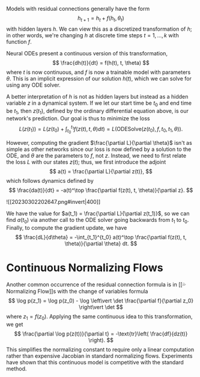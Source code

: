 Models with residual connections generally have the form 
$$
h_{t+1} = h_t + f(h_t, \theta_t)
$$
 with hidden layers $h$. We can view this as a discretized transformation of $h$; in other words, we're changing $h$ at discrete time steps $t = 1, \ldots, k$ with function $f$.

Neural ODEs present a continuous version of this transformation, 
$$
\frac{dh(t)}{dt} = f(h(t), t, \theta)
$$
 where $t$ is now continuous, and $f$ is now a trainable model with parameters $\theta$. This is an implicit expression of our solution $h(t)$, which we can solve for using any ODE solver.

A better interpretation of $h$ is not as hidden layers but instead as a hidden variable $z$ in a dynamical system. If we let our start time be $t_0$ and end time be $t_1$, then $z(t_1)$, defined by the ordinary differential equation above, is our network's prediction. Our goal is thus to minimize the loss 
$$
L(z(t_1)) = L\left( z(t_0) + \int_{t_0}^{t_1} f(z(t), t, \theta)dt \right) = L(\text{ODESolve}(z(t_0), f, t_0, t_1, \theta)).
$$


However, computing the gradient $\frac{\partial L}{\partial \theta}$ isn't as simple as other networks since our loss is now defined by a solution to the ODE, and $\theta$ are the parameters to $f$, not $z$. Instead, we need to first relate the loss $L$ with our states $z(t)$; thus, we first introduce the adjoint 
$$
a(t) = \frac{\partial L}{\partial z(t)},
$$
 which follows dynamics defined by 
$$
\frac{da(t)}{dt} = -a(t)^\top \frac{\partial f(z(t), t, \theta)}{\partial z}.
$$


![[20230302202647.png#invert|400]]

We have the value for $a(t_1) = \frac{\partial L}{\partial z(t_1)}$, so we can find $a(t_0)$ via another call to the ODE solver going backwards from $t_1$ to $t_0$. Finally, to compute the gradient update, we have 
$$
\frac{dL}{d\theta} = -\int_{t_1}^{t_0} a(t)^\top \frac{\partial f(z(t), t, \theta)}{\partial \theta} dt.
$$


# Continuous Normalizing Flows
Another common occurrence of the residual connection formula is in [[💦 Normalizing Flow]]s with the change of variables formula 
$$
\log p(z_1) = \log p(z_0) - \log \left\vert \det \frac{\partial f}{\partial z_0} \right\vert \det
$$
 where $z_1 = f(z_0)$. Applying the same continuous idea to this transformation, we get 
$$
\frac{\partial \log p(z(t))}{\partial t} = -\text{tr}\left( \frac{df}{dz(t)} \right).
$$
 This simplifies the normalizing constant to require only a linear computation rather than expensive Jacobian in standard normalizing flows. Experiments have shown that this continuous model is competitive with the standard method.
